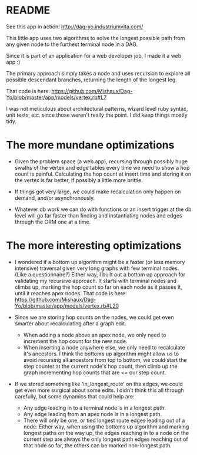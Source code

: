 # README
See this app in action! http://dag-yo.industriumvita.com/

This little app uses two algorithms to solve the longest possible path from any given node to the furthest terminal node in a DAG.

Since it is part of an application for a web developer job, I made it a web app :)

The primary approach simply takes a node and uses recursion to explore all possible descendant branches, returning the length of the longest leg.

That code is here: https://github.com/Mishaux/Dag-Yo/blob/master/app/models/vertex.rb#L7

I was not meticulous about architectural patterns, wizard level ruby syntax, unit tests, etc. since those weren't really the point. I did keep things mostly tidy.

# The more mundane optimizations

* Given the problem space (a web app), recursing through possibly huge swaths of the vertex and edge tables every time we need to show a hop count is painful. Calculating the hop count at insert time and storing it on the vertex is far better, if possibly a little more brittle.

* If things got very large, we could make recalculation only happen on demand, and/or asynchronously.

* Whatever db work we can do with functions or an insert trigger at the db level will go far faster than finding and instantiating nodes and edges through the ORM one at a time.


# The more interesting optimizations

* I wondered if a bottom up algorithm might be a faster (or less memory intensive) traversal given very long graphs with few terminal nodes. (Like a questionnaire?) Either way, I built out a bottom up approach for validating my recursive approach. It starts with terminal nodes and climbs up, marking the hop count so far on each node as it passes it, until it reaches apex nodes. That code is here: https://github.com/Mishaux/Dag-Yo/blob/master/app/models/vertex.rb#L20

* Since we are storing hop counts on the nodes, we could get even smarter about recalculating after a graph edit.
  * When adding a node above an apex node, we only need to increment the hop count for the new node.
  * When inserting a node anywhere else, we only need to recalculate it's ancestors. I think the bottoms up algorithm might allow us to avoid recursing all ancestors from top to bottom, we could start the step counter at the current node's hop count, then climb up the graph incrementing hop counts that are <= our step count.

* If we stored something like 'in_longest_route' on the edges, we could get even more surgical about some edits. I didn't think this all through carefully, but some dynamics that could help are:
  * Any edge leading in to a terminal node is in a longest path.
  * Any edge leading from an apex node is in a longest path.
  * There will only be one, or tied longest route edges leading out of a node. Either way, when using the bottoms up algorithm and marking longest paths on the way up, the edges reaching in to a node on the current step are always the only longest path edges reaching out of that node so far, the others can be marked non-longest path.
